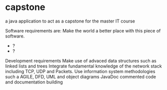 # capstone
a java application to act as a capstone for the master IT course

Software requirements are:
Make the world a better place with this piece of software.
  - ?
  - ?

Development requirements
Make use of advaced data structures such as linked lists and trees
Integrate fundamental knowledge of the network stack including TCP, UDP and Packets.
Use information system methodologies such a AGILE, DFD, UML and object diagrams
JavaDoc commented code and documentation building
